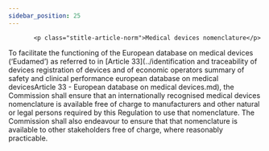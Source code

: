 ```yaml
---
sidebar_position: 25
---
```

           <p class="stitle-article-norm">Medical devices nomenclature</p>
   <p class="norm">To facilitate the functioning of the European 
database on medical devices (‘Eudamed’) as referred to in 
[Article&nbsp;33](../identification and traceability of devices  registration of devices and of economic operators summary of safety  and clinical performance european database on medical devicesArticle 33 - European database on medical devices.md), the Commission shall ensure that an internationally 
recognised medical devices nomenclature is available free of charge to 
manufacturers and other natural or legal persons required by this 
Regulation to use that nomenclature. The Commission shall also endeavour
 to ensure that that nomenclature is available to other stakeholders 
free of charge, where reasonably practicable.</p>